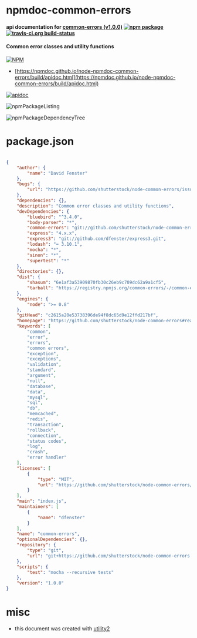 # npmdoc-common-errors

#### api documentation for  [common-errors (v1.0.0)](https://github.com/shutterstock/node-common-errors#readme)  [![npm package](https://img.shields.io/npm/v/npmdoc-common-errors.svg?style=flat-square)](https://www.npmjs.org/package/npmdoc-common-errors) [![travis-ci.org build-status](https://api.travis-ci.org/npmdoc/node-npmdoc-common-errors.svg)](https://travis-ci.org/npmdoc/node-npmdoc-common-errors)

#### Common error classes and utility functions

[![NPM](https://nodei.co/npm/common-errors.png?downloads=true&downloadRank=true&stars=true)](https://www.npmjs.com/package/common-errors)

- [https://npmdoc.github.io/node-npmdoc-common-errors/build/apidoc.html](https://npmdoc.github.io/node-npmdoc-common-errors/build/apidoc.html)

[![apidoc](https://npmdoc.github.io/node-npmdoc-common-errors/build/screenCapture.buildCi.browser.%252Ftmp%252Fbuild%252Fapidoc.html.png)](https://npmdoc.github.io/node-npmdoc-common-errors/build/apidoc.html)

![npmPackageListing](https://npmdoc.github.io/node-npmdoc-common-errors/build/screenCapture.npmPackageListing.svg)

![npmPackageDependencyTree](https://npmdoc.github.io/node-npmdoc-common-errors/build/screenCapture.npmPackageDependencyTree.svg)



# package.json

```json

{
    "author": {
        "name": "David Fenster"
    },
    "bugs": {
        "url": "https://github.com/shutterstock/node-common-errors/issues"
    },
    "dependencies": {},
    "description": "Common error classes and utility functions",
    "devDependencies": {
        "bluebird": "^3.4.0",
        "body-parser": "*",
        "common-errors": "git://github.com/shutterstock/node-common-errors.git#global_extend.v1",
        "express": "4.x.x",
        "express3": "git://github.com/dfenster/express3.git",
        "lodash": "= 3.10.1",
        "mocha": "*",
        "sinon": "*",
        "supertest": "*"
    },
    "directories": {},
    "dist": {
        "shasum": "6e1af3a53909870fb30c26eb9c709dc62a9a1cf5",
        "tarball": "https://registry.npmjs.org/common-errors/-/common-errors-1.0.0.tgz"
    },
    "engines": {
        "node": ">= 0.8"
    },
    "gitHead": "c2615a20e53738396de94f8dc65d9e12ffd217bf",
    "homepage": "https://github.com/shutterstock/node-common-errors#readme",
    "keywords": [
        "common",
        "error",
        "errors",
        "common errors",
        "exception",
        "exceptions",
        "validation",
        "standard",
        "argument",
        "null",
        "database",
        "data",
        "mysql",
        "sql",
        "db",
        "memcached",
        "redis",
        "transaction",
        "rollback",
        "connection",
        "status codes",
        "log",
        "crash",
        "error handler"
    ],
    "licenses": [
        {
            "type": "MIT",
            "url": "https://github.com/shutterstock/node-common-errors/raw/master/README.md"
        }
    ],
    "main": "index.js",
    "maintainers": [
        {
            "name": "dfenster"
        }
    ],
    "name": "common-errors",
    "optionalDependencies": {},
    "repository": {
        "type": "git",
        "url": "git+https://github.com/shutterstock/node-common-errors.git"
    },
    "scripts": {
        "test": "mocha --recursive tests"
    },
    "version": "1.0.0"
}
```



# misc
- this document was created with [utility2](https://github.com/kaizhu256/node-utility2)
